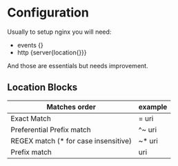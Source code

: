 # Configuration
Usually to setup nginx you will need:
- events {}
- http {server{location{}}}

And those are essentials but needs improvement.

## Location Blocks
| Matches order                        | example |
| ------------------------------------ | ------- |
| Exact Match                          | = uri   |
| Preferential Prefix match            | ^~ uri  |
| REGEX match (* for case insensitive) | ~* uri  |
| Prefix match                         | uri     |